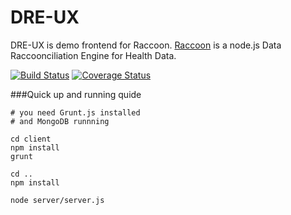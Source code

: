 DRE-UX
=========

DRE-UX is demo frontend for Raccoon. [Raccoon](https://github.com/amida-tech/Raccoon) is a node.js Data Raccoonciliation Engine for Health Data.

[![Build Status](https://travis-ci.org/amida-tech/DRE-UX.svg)](https://travis-ci.org/amida-tech/DRE-UX)
[![Coverage Status](https://coveralls.io/repos/amida-tech/DRE-UX/badge.png)](https://coveralls.io/r/amida-tech/DRE-UX)




###Quick up and running quide

```
# you need Grunt.js installed
# and MongoDB runnning

cd client
npm install
grunt

cd ..
npm install

node server/server.js
```
